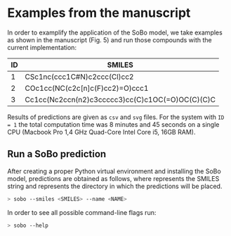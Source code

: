# Examples from the manuscript

In order to examplify the application of the SoBo model, we take examples as shown in the manuscript (Fig. 5) and run those compounds with the current implementation:

| ID  | SMILES                                          |
| --- | ----------------------------------------------- |
| 1   | CSc1nc(ccc1C#N)c2ccc(Cl)cc2                     |
| 2   | COc1cc(NC(c2c[n]c(F)cc2)=O)ccc1                 |
| 3   | Cc1cc(Nc2ccn(n2)c3ccccc3)cc(C)c1OC(=O)OC(C)(C)C |

Results of predictions are given as `csv` and `svg` files.
For the system with `ID = 1` the total computation time was 8 minutes and 45 seconds on a single CPU (Macbook Pro 1,4 GHz Quad-Core Intel Core i5, 16GB RAM).

## Run a SoBo prediction

After creating a proper Python virtual environment and installing the SoBo model, predictions are obtained as follows, where <SMILES> represents the SMILES string and <NAME> represents the directory in which the predictions will be placed.

```bash
> sobo --smiles <SMILES> --name <NAME>
```

In order to see all possible command-line flags run:

```bash
> sobo --help
```
